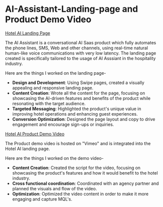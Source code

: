 # AI-Assistant-Landing-page and Product Demo Video


[Hotel AI Landing Page](https://aiassistant.co/hotelai/)

The AI Assistant is a conversational AI Saas product which fully automates the phone lines, SMS, Web and other channels, 
using real-time  natural human-like voice communications with very low latency. The landing page created is specifically tailored to the usage of AI Asssiant in the hospitality industry.


Here are the things I worked on the landing page-
- **Design and Development**: Using Swipe pages, created a visually appealing and responsive landing page.  
- **Content Creation**: Wrote all the content for the page, focusing on showcasing the AI-driven features and benefits of the product while resonating with the target audience.  
- **Targeted Messaging**: Highlighted the product's unique value in improving hotel operations and enhancing guest experiences.  
- **Conversion Optimization**: Designed the page layout and copy to drive engagement and encourage sign-ups or inquiries.

[Hotel AI Product Demo Video](https://vimeo.com/1000875371?share=copy)

The Product demo video is hosted on "Vimeo" and is integrated into the Hotel AI landing page.

Here are the things I worked on the demo video- 
- **Content Creation**: Created the script for the video, focusing on showcasing the product's features and how it would benefit to the hotel industry.
- **Cross functional coordination**: Coordinated with an agency partner and planned the visuals and flow of the video. 
- **Optimization**: Optimized the video content in order to make it more engaging and capture MQL's.
